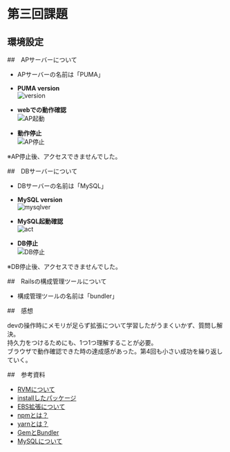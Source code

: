 # 第三回課題

## 環境設定

##　APサーバーについて

- APサーバーの名前は「PUMA」

- **PUMA version**  
![version](/RaiseTech_02/lecture3/version.png)

- **webでの動作確認**   
![AP起動](/RaiseTech_02/lecture3/AP起動.png)


- **動作停止**  
![AP停止](/RaiseTech_02/lecture3/AP停止.png)

※AP停止後、アクセスできませんでした。



##　DBサーバーについて

- DBサーバーの名前は「MySQL」

- **MySQL version**  
![mysqlver](/RaiseTech_02/lecture3/MySQL.png)

- **MySQL起動確認**  
![act](/RaiseTech_02/lecture3/MySQL(Act).png)

- **DB停止**  
![DB停止](/RaiseTech_02/lecture3/DB停止.png)

※DB停止後、アクセスできませんでした。


##　Railsの構成管理ツールについて

- 構成管理ツールの名前は「bundler」


##　感想

devの操作時にメモリが足らず拡張について学習したがうまくいかず、質問し解決。  
持久力をつけるためにも、1つ1つ理解することが必要。  
ブラウザで動作確認できた時の達成感があった。第4回も小さい成功を繰り返していく。

##　参考資料

- [RVMについて](https://qiita.com/yunzeroin/items/f685c66a5455d354f6b6)
- [installしたパッケージ](https://rvm.io/)
- [EBS拡張について](https://qiita.com/naguramasashi/items/88afc3253d5d79c69ceb)
- [npmとは？](https://qiita.com/akitaaa/items/05f973df9c54cec23419)
- [yarnとは？](https://qiita.com/akitaaa/items/c97ff951ca31298f3f24)
- [GemとBundler](https://qiita.com/uhooi/items/4abf8c282ae23a259e4f)
- [MySQLについて](https://liginc.co.jp/644044)

